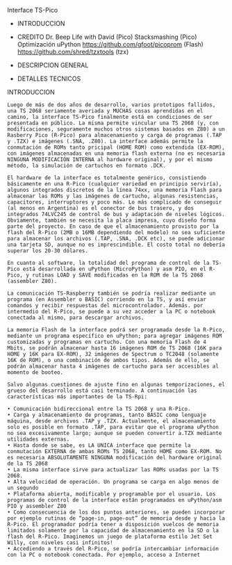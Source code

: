 Interface TS-Pico


- INTRODUCCION
- CREDITO
	Dr. Beep
	Life with David (Pico)
	Stacksmashing (Pico)
	Optimización uPython
	https://github.com/gfoot/picoprom (Flash)
	https://github.com/shred/tzxtools (tzx)

- DESCRIPCION GENERAL
- DETALLES TECNICOS



INTRODUCCION







	Luego de más de dos años de desarrollo, varios prototipos fallidos, una TS 2068 seriamente averiada y MUCHAS cosas aprendidas en el camino, la interface TS-Pico finalmente está en condiciones de ser presentada en público. La misma permite vincular una TS 2068 (y, con modificaciones, seguramente muchos otros sistemas basados en Z80) a un Rasberry Pico (R-Pico) para almacenamiento y carga de programas (.TAP y .TZX) e imágenes (.SNA, .Z80). La interface además permite la conmutación de ROMs tanto pricipal (HOME ROM) como extendida (EX-ROM), con imágenes almacenadas en una memoria flash externa (no es necesaria NINGUNA MODIFICACIÓN INTERNA al hardware original), y por el mismo método, la simulación de cartuchos en formato .DCK. 

	El hardware de la interface es totalmente genérico, consistiendo básicamente en una R-Pico (cualquier variedad en principio serviría), algunos integrados discretos de la línea 74xx, una memoria Flash para almacenar las ROMs y las imágenes de cartucho, algunas resistencias, capacitores, interruptores y poco más. Lo más complicado de conseguir (al menos en Argentina) es el conector de bus trasero, y dos integrados 74LVC245 de control de bus y adaptación de niveles lógicos. Obviamente, también se necesita la placa impresa, cuyo diseño forma parte del proyecto. En caso de que el almacenamiento provisto por la flash del R-Pico (2MB o 16MB dependiendo del modelo) no sea suficiente para almacenar los archivos (.TAP, .SNA, .DCK etc), se puede adicionar una tarjeta SD, aunque no es imprescindible. El costo total no debería superar los 20-30 dólares.

	En cuanto al software, la totalidad del programa de control de la TS-Pico está desarrollada en uPython (MicroPython) y asm PIO, en el R-Pico, y rutinas LOAD y SAVE modificadas en la ROM de la TS 2068 (assembler Z80). 

	La comunicación TS-Raspberry también se podría realizar mediante un programa (en Assembler o BASIC) corriendo en la TS, y así enviar comandos y recibir respuestas del microcontrolador. Además. por intermedio del R-Pico, se puede a su vez acceder a la PC o notebook conectada al mismo, para descargar archivos. 

	La memoria Flash de la interface podrá ser programada desde la R-Pico, mediante un programa específico en uPython; para agregar imágenes ROM customizadas y programas en cartucho. Con una memoria Flash de 4 Mbits, se podrán almacenar hasta 16 imágenes ROM de TS 2068 (16K para HOME y 16K para EX-ROM), 32 imágenes de Spectrum o TC2048 (solamente 16K de ROM), o una combinación de ambos tipos. Además de ello, se podrán almacenar hasta 4 imágenes de cartucho para ser accesibles al momento de booteo.

	Salvo algunas cuestiones de ajuste fino en algunas temporizaciones, el grueso del desarrollo está casi terminado. A continuación las características más importantes de la TS-Rpi:

    • Comunicación bidireccional entre la TS 2068 y una R-Pico.
    • Carga y almacenamiento de programas, tanto BASIC como lenguaje máquina, desde archivos .TAP y .TZX. Actualmente, el almacenamiento solo es posible en formato .TAP, para evitar que el programa uPython no sea excesivamente largo; aunque se pueden convertir a.TZX mediante utilidades externas. 
    • Hasta donde se sabe, es LA UNICA interface que permite la conmutación EXTERNA de ambas ROMs TS 2068, tanto HOME como EX-ROM. No es necesaria ABSOLUTAMENTE NINGUNA modificación del hardware original de la TS 2068
    • La misma interface sirve para actualizar las ROMs usadas por la TS 2068. 
    • Alta velocidad de operación. Un programa se carga en algo menos de un segundo
    • Plataforma abierta, modificable y programable por el usuario. Los programas de control de la interface están programados en uPython/asm PIO y assembler Z80
    • Como consecuencia de los dos puntos anteriores, se pueden incorporar por ejemplo rutinas de “page-in, page-out” de memoria desde y hacia la R-Pico. El programador podría tener a disposición vuelcos de memoria limitados solamente por la capacidad de almacenamiento en la SD o la flash del R-Pico. Imaginemos un juego de plataforma estilo Jet Set Willy, con niveles casi infinitos!
    • Accediendo a través del R-Pico, se podría intercambiar información con la PC o notebook conectada. Por ejemplo, acceso a Internet  
